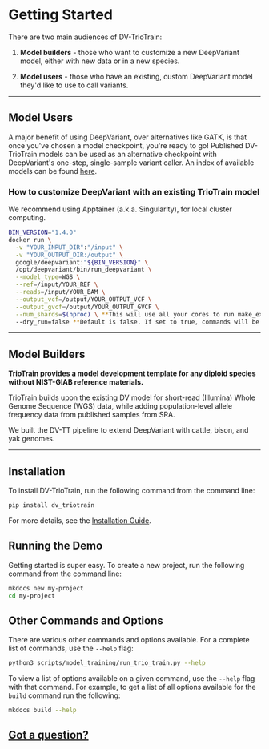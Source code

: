 # Getting Started

There are two main audiences of DV-TrioTrain:

1. **Model builders** - those who want to customize a new DeepVariant model, either with new data or in a new species.

2. **Model users** - those who have an existing, custom DeepVariant model they'd like to use to call variants.

---

## Model Users

A major benefit of using DeepVariant, over alternatives like GATK, is that once you've chosen a model checkpoint, you're ready to go! Published DV-TrioTrain models can be used as an alternative checkpoint with DeepVariant's one-step, single-sample variant caller. An index of available models can be found [here](../user-guide/existing_models.md).

### How to customize DeepVariant with an existing TrioTrain model



We recommend using Apptainer (a.k.a. Singularity), for local cluster computing.

```bash
BIN_VERSION="1.4.0"
docker run \
  -v "YOUR_INPUT_DIR":"/input" \
  -v "YOUR_OUTPUT_DIR:/output" \
  google/deepvariant:"${BIN_VERSION}" \
  /opt/deepvariant/bin/run_deepvariant \
  --model_type=WGS \
  --ref=/input/YOUR_REF \
  --reads=/input/YOUR_BAM \
  --output_vcf=/output/YOUR_OUTPUT_VCF \
  --output_gvcf=/output/YOUR_OUTPUT_GVCF \
  --num_shards=$(nproc) \ **This will use all your cores to run make_examples. Feel free to change.**
  --dry_run=false **Default is false. If set to true, commands will be printed out but not executed.
```

---

## Model Builders

**TrioTrain provides a model development template for any diploid species without NIST-GIAB reference materials.**

TrioTrain builds upon the existing DV model for short-read (Illumina) Whole Genome Sequence (WGS) data, while adding population-level allele frequency data from published samples from SRA.

We built the DV-TT pipeline to extend DeepVariant with cattle, bison, and yak genomes.

---

## Installation

To install DV-TrioTrain, run the following command from the command line:

```bash
pip install dv_triotrain
```

For more details, see the [Installation Guide](user-guilde/installation.md).

## Running the Demo

Getting started is super easy. To create a new project, run the following command from the command line:

```bash
mkdocs new my-project
cd my-project
```

## Other Commands and Options

There are various other commands and options available. For a complete list of
commands, use the `--help` flag:

```bash
python3 scripts/model_training/run_trio_train.py --help
```

To view a list of options available on a given command, use the `--help` flag with that command. For example, to get a list of all options available for the `build` command run the following:

```bash
mkdocs build --help
```

## [Got a question?](../user-guide/get-help.md)
